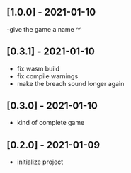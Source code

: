 <!-- next-header -->

## [1.0.0] - 2021-01-10
-give the game a name ^^

## [0.3.1] - 2021-01-10
- fix wasm build
- fix compile warnings
- make the breach sound longer again

## [0.3.0] - 2021-01-10
- kind of complete game

## [0.2.0] - 2021-01-09
- initialize project
